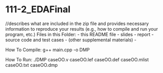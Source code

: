 # 111-2_EDAFinal
//describes what are included in the zip file and provides necessary information to reproduce your results (e.g., how to compile and run your program, etc.)
Files in this Folder:
    - this README file
    - slides
    - report
    - source code and test cases
    - (other supplemental materials)
        - 

How To Compile:
g++ main.cpp -o DMP

How To Run:
./DMP caseOO.v caseOO.lef caseOO.def caseOO.mlist caseOO.txt caseOO.dmp
